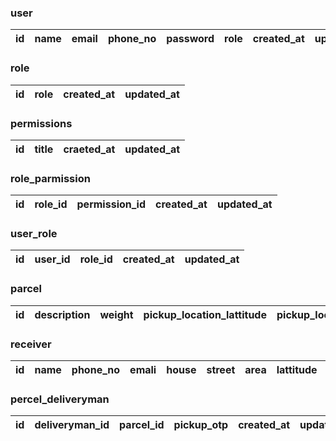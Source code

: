 ### user
| id  | name  | email  | phone_no  | password  | role | created_at  | updated_at  |
|-----|-------|--------|-----------|-----------|------|-------------|-------------|

### role
| id | role | created_at | updated_at |
|----|------|------------|------------|

### permissions
| id | title | craeted_at | updated_at |
|----|-------|------------|------------|

### role_parmission
| id | role_id | permission_id | created_at | updated_at |
|----|---------|---------------|------------|------------|

### user_role
| id | user_id | role_id | created_at | updated_at |
|----|---------|---------|------------|------------|

### parcel
| id | description | weight | pickup_location_lattitude | pickup_location_longitude | reciever_id | sender_id | status | created_at | updated_at |
|----|-------------|--------|---------------------------|---------------------------|-------------|-----------|--------|------------|------------|

### receiver
| id | name | phone_no | emali | house | street | area | lattitude | longitude | receiver_otp | created_at | updated_at |
|----|------|----------|-------|-------|--------|------|-----------|-----------|--------------|------------|------------|

### percel_deliveryman
| id | deliveryman_id | parcel_id | pickup_otp | created_at | updated_at |
|----|----------------|-----------|------------|------------|------------|

